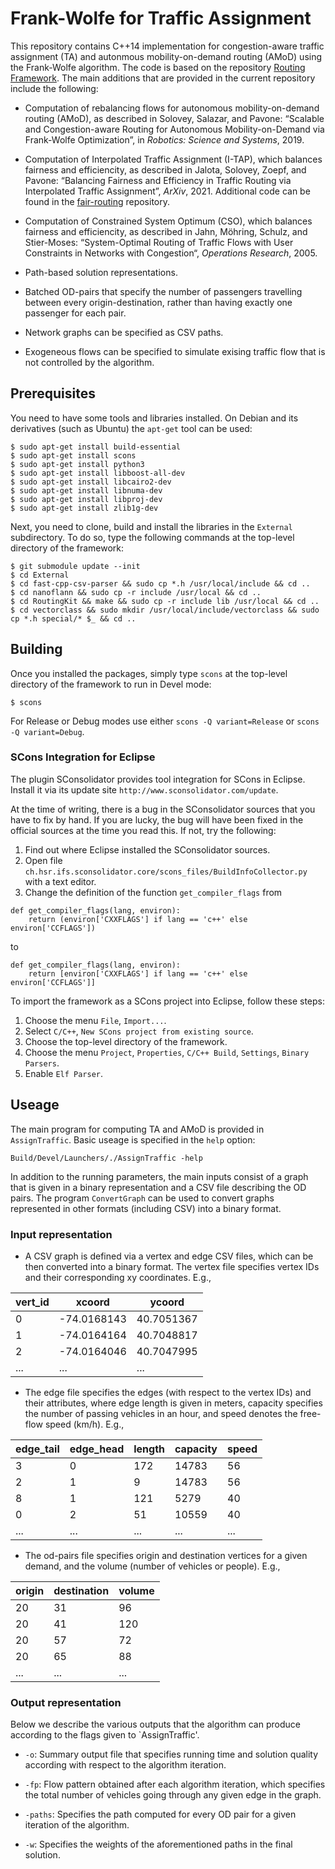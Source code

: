 # Frank-Wolfe for Traffic Assignment

This repository contains C++14 implementation for congestion-aware traffic assignment (TA) and autonmous mobility-on-demand routing (AMoD) using the Frank-Wolfe algorithm. The code is based on the repository [Routing Framework](https://github.com/vbuchhold/routing-framework). The main additions that are provided in the current repository include the following:

* Computation of rebalancing flows for autonomous mobility-on-demand routing (AMoD), as described in Solovey, Salazar, and Pavone: “Scalable and Congestion-aware Routing for Autonomous Mobility-on-Demand via Frank-Wolfe Optimization”, in *Robotics: Science and Systems*, 2019.

* Computation of Interpolated Traffic Assignment (I-TAP), which balances fairness and efficiencity, as described in Jalota, Solovey, Zoepf, and Pavone: “Balancing Fairness and Efficiency in Traffic Routing via Interpolated Traffic Assignment”, *ArXiv*, 2021. Additional code can be found in the [fair-routing](https://github.com/StanfordASL/fair-routing) repository.

* Computation of Constrained System Optimum (CSO), which balances fairness and efficiencity, as described in Jahn, Möhring, Schulz, and Stier-Moses: “System-Optimal Routing of Traffic Flows with User Constraints in Networks with Congestion“, *Operations Research*, 2005.

* Path-based solution representations.

* Batched OD-pairs that specify the number of passengers travelling between every origin-destination, rather than having exactly one passenger for each pair.

* Network graphs can be specified as CSV paths.

* Exogeneous flows can be specified to simulate exising traffic flow that is not controlled by the algorithm.

## Prerequisites

You need to have some tools and libraries installed. On Debian and its derivatives (such as Ubuntu)
the `apt-get` tool can be used:

```
$ sudo apt-get install build-essential
$ sudo apt-get install scons
$ sudo apt-get install python3
$ sudo apt-get install libboost-all-dev
$ sudo apt-get install libcairo2-dev
$ sudo apt-get install libnuma-dev
$ sudo apt-get install libproj-dev
$ sudo apt-get install zlib1g-dev
```

Next, you need to clone, build and install the libraries in the `External` subdirectory. To do so,
type the following commands at the top-level directory of the framework:

```
$ git submodule update --init
$ cd External
$ cd fast-cpp-csv-parser && sudo cp *.h /usr/local/include && cd ..
$ cd nanoflann && sudo cp -r include /usr/local && cd ..
$ cd RoutingKit && make && sudo cp -r include lib /usr/local && cd ..
$ cd vectorclass && sudo mkdir /usr/local/include/vectorclass && sudo cp *.h special/* $_ && cd ..
```

## Building

Once you installed the packages, simply type `scons` at the top-level directory of the framework to run in Devel mode:

```
$ scons
```
For Release or Debug modes use either `scons -Q variant=Release` or `scons -Q variant=Debug`.

### SCons Integration for Eclipse

The plugin SConsolidator provides tool integration for SCons in Eclipse.
Install it via its update site `http://www.sconsolidator.com/update`.

At the time of writing, there is a bug in the SConsolidator sources that you have to fix by hand.
If you are lucky, the bug will have been fixed in the official sources at the time you read this.
If not, try the following:

1. Find out where Eclipse installed the SConsolidator sources.
2. Open file `ch.hsr.ifs.sconsolidator.core/scons_files/BuildInfoCollector.py` with a text editor.
3. Change the definition of the function `get_compiler_flags` from

```
def get_compiler_flags(lang, environ):
    return (environ['CXXFLAGS'] if lang == 'c++' else environ['CCFLAGS'])
```

to

```
def get_compiler_flags(lang, environ):
    return [environ['CXXFLAGS'] if lang == 'c++' else environ['CCFLAGS']]
```

To import the framework as a SCons project into Eclipse, follow these steps:

1. Choose the menu `File`, `Import...`.
2. Select `C/C++`, `New SCons project from existing source`.
3. Choose the top-level directory of the framework.
4. Choose the menu `Project`, `Properties`, `C/C++ Build`, `Settings`, `Binary Parsers`.
5. Enable `Elf Parser`.

## Useage
The main program for computing TA and AMoD is provided in `AssignTraffic`. Basic useage is specified in the `help` option:

```
Build/Devel/Launchers/./AssignTraffic -help
```

In addition to the running parameters, the main inputs consist of a graph that is given in a binary representation and a CSV file describing the OD pairs. The program `ConvertGraph` can be used to convert graphs represented in other formats (including CSV) into a binary format.

### Input representation
* A CSV graph is defined via a vertex and edge CSV files, which can be then converted into a binary format. The vertex file specifies vertex IDs and their corresponding xy coordinates. E.g.,

|vert_id|xcoord|ycoord|
|-------|------|------|
|0|-74.0168143|40.7051367|
|1|-74.0164164|40.7048817|
|2|-74.0164046|40.7047995|
|...|...|...|

* The edge file specifies the edges (with respect to the vertex IDs) and their attributes, where edge length is given in meters, capacity specifies the number of passing vehicles in an hour, and speed denotes the free-flow speed (km/h).  E.g.,

|edge_tail|edge_head|length|capacity|speed|
|---------|---------|------|--------|-----|
|3|0|172|14783|56|
|2|1|9|14783|56|
|8|1|121|5279|40|
|0|2|51|10559|40|
|...|...|...|...|...|

* The od-pairs file specifies origin and destination vertices for a given demand, and the volume (number of vehicles or people). E.g.,

|origin|destination|volume|
|------|-----------|------|
|20|31|96|
|20|41|120|
|20|57|72|
|20|65|88|
|...|...|...|

### Output representation
Below we describe the various outputs that the algorithm can produce according to the flags given to `AssignTraffic'.

* `-o`: Summary output file that specifies running time and solution quality according with respect to the algorithm iteration.

* `-fp`: Flow pattern obtained after each algorithm iteration, which specifies the total number of vehicles going through any given edge in the graph.

* `-paths`: Specifies the path computed for every OD pair for a given iteration of the algorithm.

* `-w`: Specifies the weights of the aforementioned paths in the final solution. 
